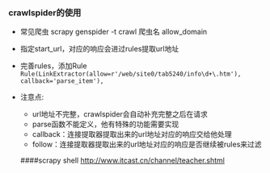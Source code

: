 ### crawlspider的使用
- 常见爬虫 scrapy genspider -t crawl 爬虫名 allow_domain
- 指定start_url，对应的响应会进过rules提取url地址
- 完善rules，添加Rule ` Rule(LinkExtractor(allow=r'/web/site0/tab5240/info\d+\.htm'), callback='parse_item'),`

- 注意点:
  - url地址不完整，crawlspider会自动补充完整之后在请求
  - parse函数不能定义，他有特殊的功能需要实现
  - callback：连接提取器提取出来的url地址对应的响应交给他处理
  - follow：连接提取器提取出来的url地址对应的响应是否继续被rules来过滤
  
  ####scrapy shell http://www.itcast.cn/channel/teacher.shtml
